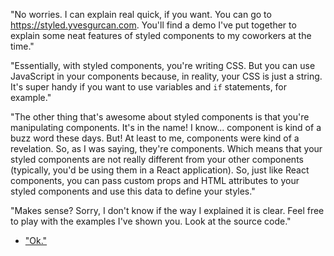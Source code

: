
"No worries. I can explain real quick, if you want. You can go to <https://styled.yvesgurcan.com>. You'll find a demo I've put together to explain some neat features of styled components to my coworkers at the time."

"Essentially, with styled components, you're writing CSS. But you can use JavaScript in your components because, in reality, your CSS is just a string. It's super handy if you want to use variables and `if` statements, for example."

"The other thing that's awesome about styled components is that you're manipulating components. It's in the name! I know... component is kind of a buzz word these days. But! At least to me, components were kind of a revelation. So, as I was saying, they're components. Which means that your styled components are not really different from your other components (typically, you'd be using them in a React application). So, just like React components, you can pass custom props and HTML attributes to your styled components and use this data to define your styles."

"Makes sense? Sorry, I don't know if the way I explained it is clear. Feel free to play with the examples I've shown you. Look at the source code."

- ["Ok."](questions.md)
